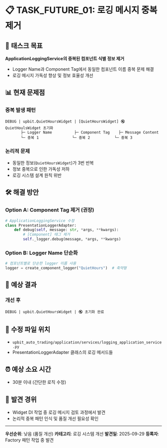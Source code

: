 # 📋 TASK_FUTURE_01: 로깅 메시지 중복 제거

## 🎯 태스크 목표

**ApplicationLoggingService의 중복된 컴포넌트 식별 정보 제거**

- Logger Name과 Component Tag에서 동일한 컴포넌트 이름 중복 문제 해결
- 로깅 메시지 가독성 향상 및 정보 효율성 개선

## 📊 현재 문제점

### 중복 발생 패턴

```
DEBUG | upbit.QuietHoursWidget | [QuietHoursWidget] 🔇 QuietHoulsWidget 초기화
       ├─ Logger Name          ├─ Component Tag    ├─ Message Content
       └─ 중복 1               └─ 중복 2           └─ 중복 3
```

### 논리적 문제

- 동일한 정보(`QuietHoursWidget`)가 3번 반복
- 정보 중복으로 인한 가독성 저하
- 로깅 시스템 설계 원칙 위반

## 🛠️ 해결 방안

### Option A: Component Tag 제거 (권장)

```python
# ApplicationLoggingService 수정
class PresentationLoggerAdapter:
    def debug(self, message: str, *args, **kwargs):
        # [Component] 태그 제거
        self._logger.debug(message, *args, **kwargs)
```

### Option B: Logger Name 단순화

```python
# 컴포넌트별로 단순한 logger 이름 사용
logger = create_component_logger("QuietHours")  # 축약형
```

## 🎯 예상 결과

### 개선 후

```
DEBUG | upbit.QuietHoursWidget | 🔇 초기화 완료
```

## 📁 수정 파일 위치

- `upbit_auto_trading/application/services/logging_application_service.py`
- PresentationLoggerAdapter 클래스의 로깅 메서드들

## ⏰ 예상 소요 시간

- 30분 이내 (간단한 로직 수정)

## 🔗 발견 경위

- Widget DI 작업 중 로깅 메시지 검토 과정에서 발견
- 논리적 중복 패턴 인식 및 품질 개선 필요성 확인

---

**우선순위**: 낮음 (품질 개선)
**카테고리**: 로깅 시스템 개선
**발견일**: 2025-09-29
**등록자**: Factory 패턴 작업 중 발견
